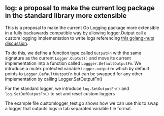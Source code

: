 ## log: a proposal to make the current log package in the standard library more extensible

This is a proposal to make the current Go Logging package more extensible in a fully backawards
compatible way by allowing logger.Output call a custom logging implementation to write logs 
referencing [this golang-nuts discussion](https://groups.google.com/forum/#!topic/golang-nuts/R7ryo7RdBPY).

To do this, we define a function type called `OutputFn` with the same signature as the current
`Logger.Ouptut()` and move its current implementation into a function called `Loggger.DefaultOutputFn`.
We introduce a mutex protected variable `Logger.outputfn` which by default points to `Logger.DefaultOutputFn`
but can be swapped for any other implementation by calling Logger.SetOutputFn()

For the standard logger, we introduce `log.SetOutputFn()` and `log.SetDefOutputFn()` to set and
reset custom loggers

The example file customlogger_test.go shows how we can use this to swap a logger that outputs
logs in tab separated variable file format. 
